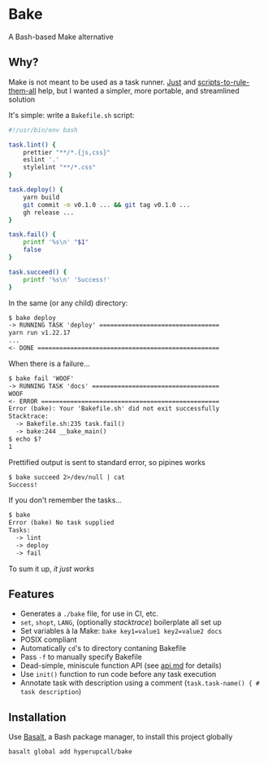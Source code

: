 # Bake

A Bash-based Make alternative

## Why?

Make is not meant to be used as a task runner. [Just](https://github.com/casey/just) and [scripts-to-rule-them-all](https://github.com/github/scripts-to-rule-them-all) help, but I wanted a simpler, more portable, and streamlined solution

It's simple: write a `Bakefile.sh` script:

```sh
#!/usr/bin/env bash

task.lint() {
	prettier "**/*.{js,css}"
	eslint '.'
	stylelint "**/*.css"
}

task.deploy() {
	yarn build
	git commit -m v0.1.0 ... && git tag v0.1.0 ...
	gh release ...
}

task.fail() {
	printf '%s\n' "$1"
	false
}

task.succeed() {
	printf '%s\n' 'Success!'
}
```

In the same (or any child) directory:

```txt
$ bake deploy
-> RUNNING TASK 'deploy' =================================
yarn run v1.22.17
...
<- DONE ==================================================
```

When there is a failure...

```txt
$ bake fail 'WOOF'
-> RUNNING TASK 'docs' ===================================
WOOF
<- ERROR =================================================
Error (bake): Your 'Bakefile.sh' did not exit successfully
Stacktrace:
  -> Bakefile.sh:235 task.fail()
  -> bake:244 __bake_main()
$ echo $?
1
```

Prettified output is sent to standard error, so pipines works

```txt
$ bake succeed 2>/dev/null | cat
Success!
```

If you don't remember the tasks...

```txt
$ bake
Error (bake) No task supplied
Tasks:
  -> lint
  -> deploy
  -> fail
```

To sum it up, _it just works_

## Features

- Generates a `./bake` file, for use in CI, etc.
- `set`, `shopt`, `LANG`, (optionally _stacktrace_) boilerplate all set up
- Set variables à la Make: `bake key1=value1 key2=value2 docs`
- POSIX compliant
- Automatically `cd`'s to directory contaning Bakefile
- Pass `-f` to manually specify Bakefile
- Dead-simple, miniscule function API (see [api.md](./docs/api.md) for details)
- Use `init()` function to run code before any task execution
- Annotate task with description using a comment (`task.task-name() { # task description`)

## Installation

Use [Basalt](https://github.com/hyperupcall/basalt), a Bash package manager, to install this project globally

```sh
basalt global add hyperupcall/bake
```
